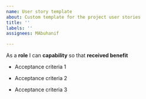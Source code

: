 ```yaml
---
name: User story template
about: Custom template for the project user stories
title: ''
labels: ''
assignees: MAbuhanif

---
```


As a **role** I can **capability** so that **received benefit**

- Acceptance criteria 1

- Acceptance criteria 2

- Acceptance criteria 3
